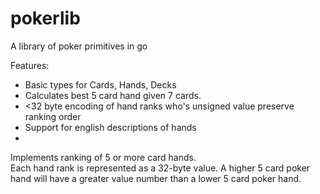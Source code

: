 # pokerlib
A library of poker primitives in go

Features:

   * Basic types for Cards, Hands, Decks
   * Calculates best 5 card hand given 7 cards.
   * <32 byte encoding of hand ranks who's unsigned value preserve ranking order
   * Support for english descriptions of hands
   * 

Implements ranking of 5 or more card hands.    
Each hand rank is represented as a 32-byte value.   A higher 5 card poker
hand will have a greater value number than a lower 5 card poker hand.



